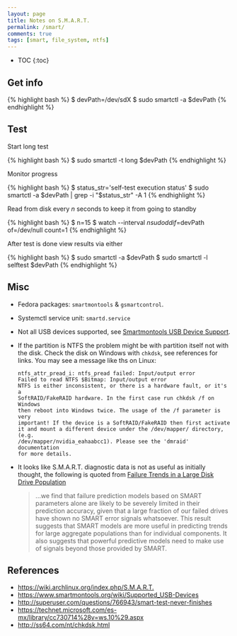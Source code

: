 ```yaml
---
layout: page
title: Notes on S.M.A.R.T.
permalink: /smart/
comments: true
tags: [smart, file_system, ntfs]
---
```


* TOC
{:toc}

## Get info

{% highlight bash %}
$ devPath=/dev/sdX
$ sudo smartctl -a $devPath
{% endhighlight %}

## Test

Start long test

{% highlight bash %}
$ sudo smartctl -t long $devPath
{% endhighlight %}

Monitor progress

{% highlight bash %}
$ status_str='self-test execution status'
$ sudo smartctl -a $devPath  | grep -i "$status_str" -A 1
{% endhighlight %}

Read from disk every *n* seconds to keep it from going to standby

{% highlight bash %}
$ n=15
$ watch --interval $n sudo dd if=$devPath of=/dev/null count=1
{% endhighlight %}

After test is done view results via either

{% highlight bash %}
$ sudo smartctl -a $devPath
$ sudo smartctl -l selftest $devPath
{% endhighlight %}

## Misc

- Fedora packages: `smartmontools` & `gsmartcontrol`.

- Systemctl service unit: `smartd.service`

- Not all USB devices supported, see [Smartmontools USB Device
  Support](https://www.smartmontools.org/wiki/Supported_USB-Devices).

- If the partition is NTFS the problem might be with partition itself not with
  the disk. Check the disk on Windows with `chkdsk`, see references for links.
  You may see a message like ths on Linux:

      ntfs_attr_pread_i: ntfs_pread failed: Input/output error
      Failed to read NTFS $Bitmap: Input/output error
      NTFS is either inconsistent, or there is a hardware fault, or it's a
      SoftRAID/FakeRAID hardware. In the first case run chkdsk /f on Windows
      then reboot into Windows twice. The usage of the /f parameter is very
      important! If the device is a SoftRAID/FakeRAID then first activate
      it and mount a different device under the /dev/mapper/ directory, (e.g.
      /dev/mapper/nvidia_eahaabcc1). Please see the 'dmraid' documentation
      for more details.

- It looks like S.M.A.R.T. diagnostic data is not as useful as initially
  thought, the following is quoted from [Failure Trends in a Large Disk Drive
  Population](https://www.usenix.org/legacy/events/fast07/tech/full_papers/pinheiro/pinheiro.pdf)

  > ...we find that failure prediction models based on SMART parameters alone
  > are likely to be severely limited in their prediction accuracy, given that
  > a large fraction of our failed drives have shown no SMART error signals
  > whatsoever. This result suggests that SMART models are more useful in
  > predicting trends for large aggregate populations than for individual
  > components. It also suggests that powerful predictive models need to make
  > use of signals beyond those provided by SMART.

## References

- <https://wiki.archlinux.org/index.php/S.M.A.R.T.>
- <https://www.smartmontools.org/wiki/Supported_USB-Devices>
- <http://superuser.com/questions/766943/smart-test-never-finishes>
- <https://technet.microsoft.com/es-mx/library/cc730714%28v=ws.10%29.aspx>
- <http://ss64.com/nt/chkdsk.html>
